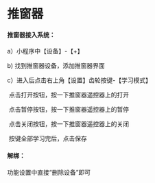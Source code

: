 # 推窗器

#### 推窗器接入系统：

a）小程序中【设备】-【+】

b)  找到推窗器设备，添加推窗器界面

c）进入后点击右上角【设置】齿轮按键-【学习模式】

​     点击打开按钮，按一下推窗器遥控器上的打开

​     点击暂停按钮，按一下推窗器遥控器上的暂停

​     点击关闭按钮，按一下推窗器遥控器上的关闭

​     按键全部学习完后，点击保存



#### 解绑：

功能设置中直接“删除设备”即可